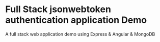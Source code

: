 # Full Stack jsonwebtoken authentication application Demo
A full stack web application demo using Express &amp; Angular &amp; MongoDB
